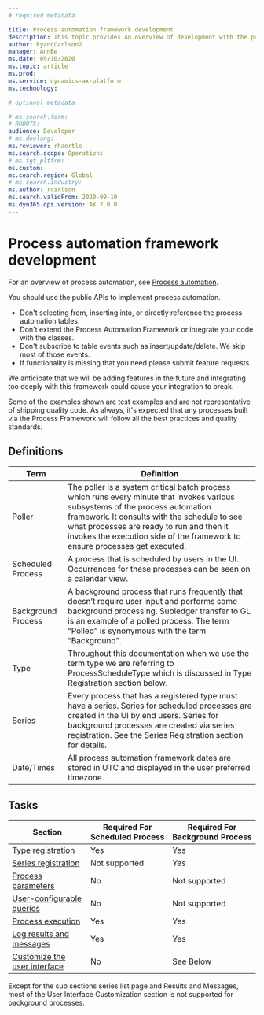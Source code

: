```yaml
---
# required metadata

title: Process automation framework development
description: This topic provides an overview of development with the process automation framework.
author: RyanCCarlson2
manager: AnnBe
ms.date: 09/10/2020
ms.topic: article
ms.prod: 
ms.service: dynamics-ax-platform
ms.technology: 

# optional metadata

# ms.search.form: 
# ROBOTS: 
audience: Developer
# ms.devlang: 
ms.reviewer: rhaertle
ms.search.scope: Operations
# ms.tgt_pltfrm: 
ms.custom:
ms.search.region: Global
# ms.search.industry: 
ms.author: rcarlson
ms.search.validFrom: 2020-09-10
ms.dyn365.ops.version: AX 7.0.0
---
```


# Process automation framework development

For an overview of process automation, see [Process automation](../sysadmin/process-automation.md).

You should use the public APIs to implement process automation.

- Don't selecting from, inserting into, or directly reference the process automation tables.
- Don't extend the Process Automation Framework or integrate your code with the classes.
- Don't subscribe to table events such as insert/update/delete. We skip most of those events.
- If functionality is missing that you need please submit feature requests.

We anticipate that we will be adding features in the future and integrating too deeply with this framework could cause your integration to break.

Some of the examples shown are test examples and are not representative of shipping quality code. As always, it's expected that any processes built via the Process Framework will follow all the best practices and quality standards.

## Definitions

| Term | Definition                                                                             |
|------------------|--------------------------------------------------------------------------------- |
| Poller             | The poller is a system critical batch process which runs every minute that invokes various subsystems of the process automation framework. It consults with the schedule to see what processes are ready to run and then it invokes the execution side of the framework to ensure processes get executed. |
| Scheduled Process  | A process that is scheduled by users in the UI. Occurrences for these processes can be seen on a calendar view. |
| Background Process | A background process that runs frequently that doesn’t require user input and performs some background processing. Subledger transfer to GL is an example of a polled process. The term “Polled” is synonymous with the term “Background”.  |
| Type               | Throughout this documentation when we use the term type we are referring to ProcessScheduleType which is discussed in Type Registration section below.                                                                      |
| Series             | Every process that has a registered type must have a series. Series for scheduled processes are created in the UI by end users. Series for background processes are created via series registration. See the Series Registration section for details. |
| Date/Times         | All process automation framework dates are stored in UTC and displayed in the user preferred timezone. |

## Tasks

| Section                                             | Required For Scheduled Process | Required For Background Process |
|-----------------------------------------------------|---------------|-----------------------|
| [Type registration](type-registration.md)           | Yes           | Yes                   |
| [Series registration](series-registration.md)       | Not supported | Yes                   |
| [Process parameters](process-parameters.md)         | No            | Not supported         |
| [User-configurable queries](user-queries.md)        | No            | Not supported         |
| [Process execution](process-execution.md)           | Yes           | Yes                   |
| [Log results and messages](result-logging.md)       | Yes           | Yes                   |
| [Customize the user interface](ui-customization.md) | No            | See Below             |

Except for the sub sections series list page and Results and Messages, most of the User Interface Customization section is not supported for background processes.
